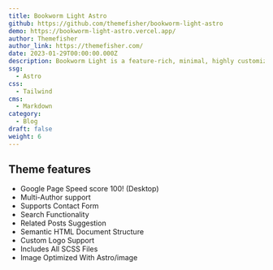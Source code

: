 ```yaml
---
title: Bookworm Light Astro 
github: https://github.com/themefisher/bookworm-light-astro
demo: https://bookworm-light-astro.vercel.app/
author: Themefisher
author_link: https://themefisher.com/
date: 2023-01-29T00:00:00.000Z
description: Bookworm Light is a feature-rich, minimal, highly customizable, easy-to-use Astro blog starter theme.
ssg:
  - Astro
css:
  - Tailwind
cms:
  - Markdown
category:
  - Blog
draft: false
weight: 6 
---
```


## Theme features

- Google Page Speed score 100! (Desktop)
- Multi-Author support
- Supports Contact Form
- Search Functionality
- Related Posts Suggestion
- Semantic HTML Document Structure
- Custom Logo Support
- Includes All SCSS Files
- Image Optimized With Astro/image
